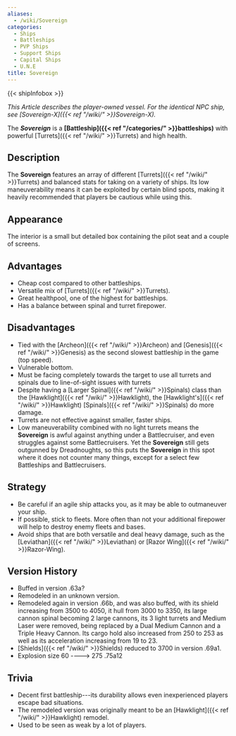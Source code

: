 ```yaml
---
aliases:
  - /wiki/Sovereign
categories:
  - Ships
  - Battleships
  - PVP Ships
  - Support Ships
  - Capital Ships
  - U.N.E
title: Sovereign
---
```


{{< shipInfobox >}}

_This Article describes the player-owned vessel. For the identical NPC ship, see [Sovereign-X]({{< ref "/wiki/" >}}Sovereign-X)._

The **_Sovereign_** is a **[Battleship]({{< ref "/categories/" >}}battleships)** with powerful [Turrets]({{< ref "/wiki/" >}}Turrets) and high health.

## Description

The **Sovereign** features an array of different [Turrets]({{< ref "/wiki/" >}}Turrets) and balanced stats for taking on a variety of ships. Its low maneuverability means it can be exploited by certain blind spots, making it heavily recommended that players be cautious while using this.

## Appearance

The interior is a small but detailed box containing the pilot seat and a couple of screens.

## Advantages

- Cheap cost compared to other battleships.
- Versatile mix of [Turrets]({{< ref "/wiki/" >}}Turrets).
- Great healthpool, one of the highest for battleships.
- Has a balance between spinal and turret firepower.

## Disadvantages

- Tied with the [Archeon]({{< ref "/wiki/" >}}Archeon) and [Genesis]({{< ref "/wiki/" >}}Genesis) as the second slowest battleship in the game (top speed).
- Vulnerable bottom.
- Must be facing completely towards the target to use all turrets and spinals due to line-of-sight issues with turrets
- Despite having a [Larger Spinal]({{< ref "/wiki/" >}}Spinals) class than the [Hawklight]({{< ref "/wiki/" >}}Hawklight), the [Hawklight's]({{< ref "/wiki/" >}}Hawklight) [Spinals]({{< ref "/wiki/" >}}Spinals) do more damage.
- Turrets are not effective against smaller, faster ships.
- Low maneuverability combined with no light turrets means the **Sovereign** is awful against anything under a Battlecruiser, and even struggles against some Battlecruisers. Yet the **Sovereign** still gets outgunned by Dreadnoughts, so this puts the **Sovereign** in this spot where it does not counter many things, except for a select few Battleships and Battlecruisers.

## Strategy

- Be careful if an agile ship attacks you, as it may be able to outmaneuver your ship.
- If possible, stick to fleets. More often than not your additional firepower will help to destroy enemy fleets and bases.
- Avoid ships that are both versatile and deal heavy damage, such as the [Leviathan]({{< ref "/wiki/" >}}Leviathan) or [Razor Wing]({{< ref "/wiki/" >}}Razor-Wing).

## Version History

- Buffed in version .63a?
- Remodeled in an unknown version.
- Remodeled again in version .66b, and was also buffed, with its shield increasing from 3500 to 4050, it hull from 3000 to 3350, its large cannon spinal becoming 2 large cannons, its 3 light turrets and Medium Laser were removed, being replaced by a Dual Medium Cannon and a Triple Heavy Cannon. Its cargo hold also increased from 250 to 253 as well as its acceleration increasing from 19 to 23.
- [Shields]({{< ref "/wiki/" >}}Shields) reduced to 3700 in version .69a1.
- Explosion size 60 ----> 275 .75a12

## Trivia

- Decent first battleship---its durability allows even inexperienced players escape bad situations.
- The remodeled version was originally meant to be an [Hawklight]({{< ref "/wiki/" >}}Hawklight) remodel.
- Used to be seen as weak by a lot of players.
